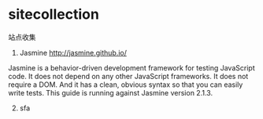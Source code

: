 sitecollection
==============

站点收集

1. Jasmine    http://jasmine.github.io/

  Jasmine is a behavior-driven development framework for testing JavaScript code. It does not depend on any other JavaScript frameworks. It does not require a DOM. And it has a clean, obvious syntax so that you can easily write tests. This guide is running against Jasmine version 2.1.3.

2. sfa

